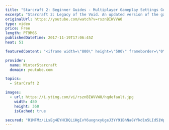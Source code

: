 ```yaml
---
title: "Starcraft 2: Beginner Guides - Multiplayer Gameplay Settings Guide and Recommendations (Updated)"
excerpt: "Starcraft 2: Legacy of the Void. An updated version of the gameplay/controls and region settings guide for Legacy of the Void, going over the changes and reiterating my recommended settings, as well as the settings I use as a Grandmaster player.  Thanks for watching and hope you enjoy!  I am a Grandmasters"
originalUrl: https://youtube.com/watch?v=rsznBIWVVW0
type: video
price: Free
length: PT9M6S
publishedDateTime: 2017-11-19T17:06:45Z
heat: 51

featuredContent: "<iframe width=\"800\" height=\"500\" frameborder=\"0\" src=\"https://www.youtube.com/embed/rsznBIWVVW0\" allow=\"accelerometer; autoplay; encrypted-media; gyroscope; picture-in-picture\" allowfullscreen></iframe>"

provider:
  name: WinterStarcraft
  domain: youtube.com

topics:
  - StarCraft 2

images:
  - url: https://i.ytimg.com/vi/rsznBIWVVW0/hqdefault.jpg
    width: 480
    height: 360
    isCached: true

secured: "R1MFMz/LLsEg4EYHCDQLiHgIvY6uxgnxyUgeJ3YY91BhNa8Yfkd1n5LId51Wp4HJjP1mvH5pTmDf+u9FRPuX7AEx/n1ydtLNVPq2xkOiP0ccFSdpl+ywznQ5ZSO/WkuauDKnKSsOxGU8I29AD4fI7ynxnzA5GAJMBWygCj7evD7P1K3WvX5AQPFUp/T/1dsBffBD1DhyJL+/kCt/weIf8u+ig+bf0ilecwaSFY5ff7MuRDcj6Xt7whk1lnGt3dzJZF6fNPdJj40rrmSijRvxcBj4ubP7tnBQqkYaK4Ykp3TfHbWqfnMv+8VfBlBwArzh7GUrzOdONfH8bEB5Qsevdsq8lEeip/nP+V4T3e95YoKXOQAb3Tyd1iuHIzw+ez0MbOVc5dYaKIHhpOdEgmPJm6GV8AMpLVrXbTlIBRsfoC4=;5POGWHNyaKnS9cNYxBxN+g=="
---
```


